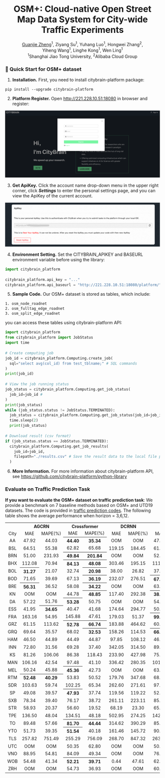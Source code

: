 <div align="center">
    
    
 <div>
<!-- 
<a href="https://github.com/Q-Future/"><img src="https://hits.seeyoufarm.com/api/count/incr/badge.svg?url=https%3A%2F%2Fgithub.com%2Fvqassessment%2FQ-Bench&count_bg=%23E97EBA&title_bg=%23555555&icon=&icon_color=%23E7E7E7&title=visitors&edge_flat=false"/></a>
    <a href="https://github.com/Q-Future/Q-Bench"><img src="https://img.shields.io/github/stars/Q-Future/Q-Bench"/></a>
    <a href="https://arxiv.org/abs/2309.14181"><img src="https://img.shields.io/badge/Arxiv-2309:14181-red"/></a>
    <a href="https://arxiv.org/abs/2402.07116"><img src="https://img.shields.io/badge/Extension-2402:07116-yellow"/></a>
    <a href="https://github.com/Q-Future/Q-Bench/releases/tag/v1.0.1.1014datarelease"><img src="https://img.shields.io/badge/Data-Release-green"></a>
    <a href="https://github.com/Q-Future/Q-Instruct"><img src="https://img.shields.io/badge/Awesome-QInstruct-orange"/></a>
   </div> -->


  <h1>OSM+: Cloud-native Open Street Map Data System for City-wide Traffic Experiments</h1>

  <div>
      <a href="https://jhc.sjtu.edu.cn/~gjzheng/" target="_blank">Guanjie Zheng</a><sup>1</sup><sup></sup>,
      <target="_blank">Ziyang Su</a><sup>1</sup><sup></sup>,
      <target="_blank">Yuhang Luo</a><sup>1</sup><sup></sup>,
      <target="_blank">Hongwei Zhang</a><sup>2</sup><sup></sup>,
      
  </div>

<div>
      <target="_blank">Yiheng Wang</a><sup>1</sup><sup></sup>,
      <target="_blank">Linghe Kong</a><sup>1</sup><sup></sup>,
      <target="_blank">Wen Ling</a><sup>1</sup><sup></sup>
  </div>
  <div>
  <sup>1</sup>Shanghai Jiao Tong University, <sup>2</sup>Alibaba Cloud Group
       </div>   
<div>
   </div>
</div>

</div>

### :rocket: Quick Start for OSM+ dataset

1. **Installation.** First, you need to install citybrain-platform package:

```
pip install --upgrade citybrain-platform
```
2. **Platform Register.** Open http://221.228.10.51:18080 in browser and register:

![figure](./assets/citybrain_platform.png "Citybrain Platform")

3. **Get ApiKey.** Click the account name drop-down menu in the upper right corner, click ***Settings*** to enter the personal settings page, and you can view the ApiKey of the current account.

![figure](./assets/apikey.png "Citybrain Platform")

4. **Environment Setting.** Set the CITYBRAIN_APIKEY and BASEURL environment variable before using the library: 

```python
import citybrain_platform

citybrain_platform.api_key = "..."
citybrain_platform.api_baseurl = "http://221.228.10.51:18080/platform/" 
```

5. **Sample Code.**  Our OSM+ dataset is stored as tables, which include:
```
1. osm_node_roadnet
2. osm_fulltag_edge_roadnet
3. osm_split_edge_roadnet
```

you can access these tables using citybrain-platform API:
```python
import citybrain_platform
from citybrain_platform import JobStatus
import time

# Create computing job
job_id = citybrain_platform.Computing.create_job(
  sql="select avg(col_id) from test_tblname;" # SQL commands 
)
print(job_id)

# View the job running status
job_status = citybrain_platform.Computing.get_job_status(
  job_id=job_id # 
)
print(job_status)
while (job_status.status != JobStatus.TERMINATED):
  job_status = citybrain_platform.Computing.get_job_status(job_id=job_id)
  time.sleep(2)
  print(job_status)

# Download result (csv format)
if (job_status.status == JobStatus.TERMINATED):
  citybrain_platform.Computing.get_job_results(
    job_id=job_id, 
    filepath="./results.csv" # Save the result data to the local file path
  )
```

6. **More Information.** For more information about citybrain-platform API, see https://github.com/citybrain-platform/python-library

### Evaluate on Traffic Prediction Task
**If you want to evaluate the OSM+ dataset on traffic prediction task**: We provide a benchmark on 7 baseline methods based on OSM+ and UTD19 datasets. The code is provided in 
[traffic prediction codes](https://github.com/SJTU-CILAB/OSM-dataset/tree/main/code). The following table shows the average performance when horizon = 3,6,12.


<div style="text-align:center">
<table>
	<tr>
      <td></td>
	    <th colspan="2">AGCRN</th>
      <th colspan="2">Crossformer</th>
      <th colspan="2">DCRNN</th>
      <th colspan="2">DLinear</th>
      <th colspan="2">FEDformer</th>
      <th colspan="2">GWNet</th>
      <th colspan="2">MTGNN</th>
  </tr >
    <tr>
        <td>City</td>
        <td>MAE</td>
        <td>MAPE(%)</td>
        <td>MAE</td>
        <td>MAPE(%)</td>
        <td>MAE</td>
        <td>MAPE(%)</td>
        <td>MAE</td>
        <td>MAPE(%)</td>
        <td>MAE</td>
        <td>MAPE(%)</td>
        <td>MAE</td>
        <td>MAPE(%)</td>
        <td>MAE</td>
        <td>MAPE(%)</td>
    </tr>
    <tr>
        <td>AA</td>
        <td>47.92</td>
        <td>44.03</td>
        <th>44.40</th>
        <th>35.34</th>
        <td>OOM</td>
        <td>OOM</td>
        <td>47.80</td>
        <td>37.84</td>
        <td>51.94</td>
        <td>45.19</td>
        <td>47.06</td>
        <td>37.14</td>
        <td>46.97</td>
        <td>40.47</td>
    </tr>
    <tr>
        <td>BSL</td>
        <td>64.51</td>
        <td>55.38</td>
        <td>62.82</td>
        <td>65.68</td>
        <td>119.15</td>
        <td>184.45</td>
        <td>61.50</td>
        <th>51.74</th>
        <th>59.37</th>
        <td>61.78</td>
        <td>81.07</td>
        <td>106.88</td>
        <td>78.41</td>
        <td>93.81</td>
    </tr>
    <tr>
        <td>BRN</td>
        <td>51.00</td>
        <td>231.93</td>
        <th>49.84</th>
        <th>201.84</th>
        <td>OOM</td>
        <td>OOM</td>
        <td>52.18</td>
        <td>253.27</td>
        <td>55.58</td>
        <td>248.00</td>
        <td>50.59</td>
        <td>319.09</td>
        <td>70.90</td>
        <td>405.07</td>
    </tr>
    <tr>
        <td>BHX</td>
        <td>112.08</td>
        <td>70.94</td>
        <th>84.13</th>
        <th>48.08</th>
        <td>303.46</td>
        <td>195.15</td>
        <td>111.22</td>
        <td>66.91</td>
        <td>119.52</td>
        <td>65.15</td>
        <td>107.09</td>
        <td>66.83</td>
        <td>91.68</td>
        <td>49.44</td>
    </tr>
    <tr>
        <td>BOL</td>
        <th>31.27</th>
        <td>21.07</td>
        <td>32.74</td>
        <th>20.98</th>
        <td>38.00</td>
        <td>26.82</td>
        <td>37.27</td>
        <td>34.12</td>
        <td>37.87</td>
        <td>29.83</td>
        <td>35.03</td>
        <td>25.67</td>
        <td>32.31</td>
        <td>21.12</td>
    </tr>
    <tr>
        <td>BOD</td>
        <td>71.65</td>
        <td>39.69</td>
        <td>67.13</td>
        <th>36.19</th>
        <td>232.07</td>
        <td>276.51</td>
        <th>67.13</th>
        <td>44.54</td>
        <td>70.14</td>
        <td>46.29</td>
        <td>74.18</td>
        <td>57.18</td>
        <td>89.14</td>
        <td>56.70</td>
    </tr>
    <tr>
        <td>BRE</td>
        <th>56.31</th>
        <td>36.52</td>
        <td>58.08</td>
        <th>34.22</th>
        <td>OOM</td>
        <td>OOM</td>
        <td>63.27</td>
        <td>42.47</td>
        <td>61.42</td>
        <td>41.98</td>
        <td>57.01</td>
        <td>36.98</td>
        <td>56.69</td>
        <td>35.50</td>
    </tr>
    <tr>
        <td>KN</td>
        <td>OOM</td>
        <td>OOM</td>
        <td>44.78</td>
        <th>48.85</th>
        <td>117.40</td>
        <td>292.38</td>
        <th>38.69</th>
        <td>61.19</td>
        <td>40.98</td>
        <td>67.71</td>
        <td>43.85</td>
        <td>55.18</td>
        <td>47.89</td>
        <td>75.01</td>
    </tr>
    <tr>
        <td>DA</td>
        <td>57.22</td>
        <td>51.76</td>
        <th>53.28</th>
        <td>50.75</td>
        <td>OOM</td>
        <td>OOM</td>
        <td>54.76</td>
        <td>53.99</td>
        <td>57.41</td>
        <td>61.16</td>
        <td>54.69</td>
        <td>51.74</td>
        <td>57.20</td>
        <th>50.30</th>
    </tr>
    <tr>
        <td>ESS</td>
        <td>41.95</td>
        <th>34.65</th>
        <td>40.47</td>
        <td>41.68</td>
        <td>174.64</td>
        <td>294.77</td>
        <td>50.35</td>
        <td>43.85</td>
        <td>44.70</td>
        <td>41.95</td>
        <td>38.99</td>
        <td>34.87</td>
        <th>38.41</th>
        <td>36.46</td>
    </tr>
    <tr>
        <td>FRA</td>
        <td>163.16</td>
        <td>54.95</td>
        <td>145.88</td>
        <td>47.61</td>
        <td>179.03</td>
        <td>51.37</td>
        <th>99.62</th>
        <th>30.19</th>
        <td>107.78</td>
        <td>31.76</td>
        <td>190.85</td>
        <td>62.23</td>
        <td>284.10</td>
        <td>92.89</td>
    </tr>
    <tr>
        <td>GRZ</td>
        <td>61.15</td>
        <td>113.62</td>
        <th>52.78</th>
        <th>66.74</th>
        <td>183.88</td>
        <td>464.62</td>
        <td>60.83</td>
        <td>72.86</td>
        <td>56.16</td>
        <td>73.15</td>
        <td>58.03</td>
        <td>68.32</td>
        <td>56.60</td>
        <td>74.38</td>
    </tr>
    <tr>
        <td>GRQ</td>
        <td>69.64</td>
        <td>35.57</td>
        <td>68.02</td>
        <th>32.53</th>
        <td>158.26</td>
        <td>114.53</td>
        <th>66.03</th>
        <td>37.54</td>
        <td>79.09</td>
        <td>42.20</td>
        <td>67.99</td>
        <td>34.95</td>
        <td>74.99</td>
        <td>39.00</td>
    </tr>
    <tr>
        <td>HAM</td>
        <td>46.50</td>
        <td>44.89</td>
        <td>44.49</td>
        <td>44.87</td>
        <td>97.85</td>
        <td>108.12</td>
        <td>46.69</td>
        <td>49.81</td>
        <td>47.85</td>
        <td>50.69</td>
        <th>44.25</th>
        <th>43.83</th>
        <td>45.02</td>
        <td>44.18</td>
    </tr>
    <tr>
        <td>INN</td>
        <td>72.80</td>
        <td>31.56</td>
        <td>69.28</td>
        <td>37.40</td>
        <td>342.05</td>
        <td>314.50</td>
        <td>89.95</td>
        <td>39.55</td>
        <td>74.44</td>
        <td>32.32</td>
        <th>67.03</th>
        <th>28.53</th>
        <td>OOM</td>
        <td>OOM</td>
    </tr>
    <tr>
        <td>KS</td>
        <td>81.26</td>
        <td>106.06</td>
        <td>86.38</td>
        <td>118.43</td>
        <td>233.90</td>
        <td>427.98</td>
        <td>75.29</td>
        <td>107.43</td>
        <td>89.83</td>
        <td>127.22</td>
        <th>71.23</th>
        <th>94.88</th>
        <td>191.45</td>
        <td>316.68</td>
    </tr>
    <tr>
        <td>MAN</td>
        <td>106.16</td>
        <td>42.54</td>
        <td>97.48</td>
        <td>41.10</td>
        <td>336.42</td>
        <td>280.35</td>
        <td>101.38</td>
        <td>46.21</td>
        <td>110.81</td>
        <td>52.15</td>
        <th>95.91</th>
        <th>38.95</th>
        <td>97.30</td>
        <td>40.74</td>
    </tr>
    <tr>
        <td>MEL</td>
        <td>50.24</td>
        <td>45.88</td>
        <th>45.36</th>
        <td>42.73</td>
        <td>OOM</td>
        <td>OOM</td>
        <td>63.72</td>
        <td>66.55</td>
        <td>53.25</td>
        <td>56.25</td>
        <td>51.91</td>
        <th>36.10</th>
        <td>45.48</td>
        <td>40.26</td>
    </tr>
    <tr>
        <td>RTM</td>
        <th>52.48</th>
        <th>40.29</th>
        <td>53.83</td>
        <td>50.52</td>
        <td>179.76</td>
        <td>347.68</td>
        <td>68.83</td>
        <td>53.19</td>
        <td>68.43</td>
        <td>65.17</td>
        <td>67.03</td>
        <td>50.91</td>
        <td>57.34</td>
        <td>41.07</td>
    </tr>
    <tr>
        <td>SDR</td>
        <td>103.63</td>
        <td>59.74</td>
        <td>102.25</td>
        <td>65.34</td>
        <td>262.60</td>
        <td>271.61</td>
        <td>97.97</td>
        <td>54.70</td>
        <td>125.51</td>
        <td>95.71</td>
        <th>89.36</th>
        <td>47.38</td>
        <td>97.54</td>
        <th>44.61</th>
    </tr>
    <tr>
        <td>SP</td>
        <td>49.08</td>
        <td>39.57</td>
        <th>47.93</th>
        <td>37.74</td>
        <td>119.56</td>
        <td>119.22</td>
        <td>52.95</td>
        <td>45.39</td>
        <td>53.42</td>
        <td>44.88</td>
        <td>48.34</td>
        <td>38.34</td>
        <td>48.05</td>
        <th>37.48</th>
    </tr>
    <tr>
        <td>SXB</td>
        <td>78.34</td>
        <td>39.40</td>
        <td>76.17</td>
        <td>38.72</td>
        <td>261.11</td>
        <td>223.11</td>
        <td>85.62</td>
        <td>46.72</td>
        <td>84.71</td>
        <td>46.10</td>
        <td>76.86</td>
        <td>39.46</td>
        <th>76.01</th>
        <th>37.36</th>
    </tr>
    <tr>
        <td>STR</td>
        <td>58.93</td>
        <td>20.37</td>
        <td>56.60</td>
        <td>19.52</td>
        <td>68.19</td>
        <td>23.30</td>
        <td>65.80</td>
        <td>24.52</td>
        <td>68.38</td>
        <td>23.48</td>
        <th>55.80</th>
        <th>19.05</th>
        <td>OOM</td>
        <td>OOM</td>
    </tr>
    <tr>
        <td>TPE</td>
        <td>136.50</td>
        <td>48.04</td>
        <td>134.51</td>
        <td>48.18</td>
        <td>502.95</td>
        <td>274.25</td>
        <td>142.61</td>
        <td>46.21</td>
        <td>149.12</td>
        <td>53.31</td>
        <th>129.13</th>
        <th>40.14</th>
        <td>130.36</td>
        <td>41.42</td>
    </tr>
    <tr>
        <td>TO</td>
        <td>89.48</td>
        <td>57.66</td>
        <th>81.70</th>
        <th>44.44</th>
        <td>314.62</td>
        <td>390.29</td>
        <td>85.13</td>
        <td>48.01</td>
        <td>87.85</td>
        <td>56.18</td>
        <td>102.69</td>
        <td>60.64</td>
        <td>104.28</td>
        <td>68.82</td>
    </tr>
    <tr>
        <td>YTO</td>
        <td>51.73</td>
        <td>39.35</td>
        <th>51.54</th>
        <td>40.18</td>
        <td>161.46</td>
        <td>145.72</td>
        <td>90.53</td>
        <td>71.76</td>
        <td>62.92</td>
        <td>59.10</td>
        <td>58.04</td>
        <td>38.73</td>
        <td>52.24</td>
        <th>37.42</th>
    </tr>
    <tr>
        <td>TLS</td>
        <td>257.82</td>
        <td>751.49</td>
        <td>255.29</td>
        <td>756.09</td>
        <td>268.70</td>
        <td>847.32</td>
        <td>263.95</td>
        <td>870.21</td>
        <td>296.55</td>
        <td>836.03</td>
        <th>255.26</th>
        <td>751.62</td>
        <td>258.62</td>
        <th>730.09</th>
    </tr>
    <tr>
        <td>UTC</td>
        <td>OOM</td>
        <td>OOM</td>
        <td>50.35</td>
        <td>62.80</td>
        <td>OOM</td>
        <td>OOM</td>
        <td>50.78</td>
        <td>54.42</td>
        <td>66.80</td>
        <td>88.25</td>
        <td>74.98</td>
        <td>88.33</td>
        <th>39.92 </th>
        <th>36.74</th>
    </tr>
    <tr>
        <td>VNO</td>
        <td>88.95</td>
        <td>54.81</td>
        <td>84.09</td>
        <td>49.34</td>
        <td>OOM</td>
        <td>OOM</td>
        <td>76.03</td>
        <td>43.69</td>
        <td>88.84</td>
        <td>49.53</td>
        <th>73.80</th>
        <th>39.27</th>
        <td>96.47</td>
        <td>64.87</td>
    </tr>
    <tr>
        <td>WOB</td>
        <td>54.48</td>
        <td>41.34</td>
        <th>52.21</th>
        <th>39.71</th>
        <td>0.44</td>
        <td>47.61</td>
        <td>62.24</td>
        <td>50.94</td>
        <td>57.60</td>
        <td>50.15</td>
        <td>54.32</td>
        <td>42.30</td>
        <td>53.24</td>
        <td>40.17</td>
    </tr>
    <tr>
        <td>ZRH</td>
        <td>OOM</td>
        <td>OOM</td>
        <td>54.73</td>
        <td>36.93</td>
        <td>OOM</td>
        <td>OOM</td>
        <td>60.36</td>
        <td>43.84</td>
        <td>60.12</td>
        <td>43.74</td>
        <td>66.51</td>
        <td>53.31</td>
        <th>53.52</th>
        <th>35.16</th>
    </tr>
</table>
</div>
